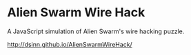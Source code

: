 # Alien Swarm Wire Hack
A JavaScript simulation of Alien Swarm's wire hacking puzzle.

http://dsinn.github.io/AlienSwarmWireHack/
